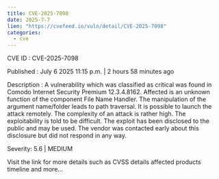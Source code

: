 ```yaml
--- 
title: CVE-2025-7098
date: 2025-7-7
lien: "https://cvefeed.io/vuln/detail/CVE-2025-7098"
categories:
  - cve
---
```


CVE ID : CVE-2025-7098

Published :  July 6
2025
11:15 p.m. | 2 hours
58 minutes ago

Description : A vulnerability
which was classified as critical
was found in Comodo Internet Security Premium 12.3.4.8162. Affected is an unknown function of the component File Name Handler. The manipulation of the argument name/folder leads to path traversal. It is possible to launch the attack remotely. The complexity of an attack is rather high. The exploitability is told to be difficult. The exploit has been disclosed to the public and may be used. The vendor was contacted early about this disclosure but did not respond in any way.

Severity: 5.6 | MEDIUM

Visit the link for more details
such as CVSS details
affected products
timeline
and more...
